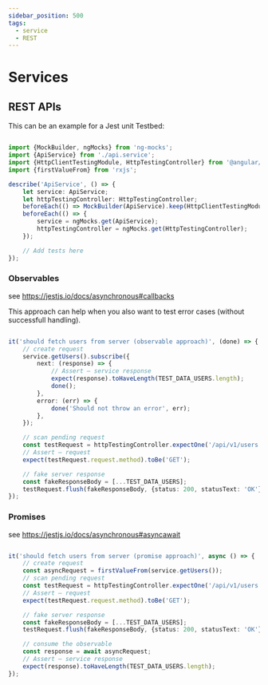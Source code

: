```yaml
---
sidebar_position: 500
tags:
  - service
  - REST
---
```


# Services

## REST APIs

This can be an example for a Jest unit Testbed:

```typescript title="your.service.spec.ts"

import {MockBuilder, ngMocks} from 'ng-mocks';
import {ApiService} from './api.service';
import {HttpClientTestingModule, HttpTestingController} from '@angular/common/http/testing';
import {firstValueFrom} from 'rxjs';

describe('ApiService', () => {
    let service: ApiService;
    let httpTestingController: HttpTestingController;
    beforeEach(() => MockBuilder(ApiService).keep(HttpClientTestingModule));
    beforeEach(() => {
        service = ngMocks.get(ApiService);
        httpTestingController = ngMocks.get(HttpTestingController);
    });

    // Add tests here
});
```

### Observables

see https://jestjs.io/docs/asynchronous#callbacks

This approach can help when you also want to test error cases (without successfull handling).

```typescript title="your.service.spec.ts"

it('should fetch users from server (observable approach)', (done) => {
    // create request
    service.getUsers().subscribe({
        next: (response) => {
            // Assert — service response
            expect(response).toHaveLength(TEST_DATA_USERS.length);
            done();
        },
        error: (err) => {
            done('Should not throw an error', err);
        },
    });

    // scan pending request
    const testRequest = httpTestingController.expectOne('/api/v1/users');
    // Assert — request
    expect(testRequest.request.method).toBe('GET');

    // fake server response
    const fakeResponseBody = [...TEST_DATA_USERS];
    testRequest.flush(fakeResponseBody, {status: 200, statusText: 'OK'});
});
```

### Promises

see https://jestjs.io/docs/asynchronous#asyncawait

```typescript title="your.service.spec.ts"

it('should fetch users from server (promise approach)', async () => {
    // create request
    const asyncRequest = firstValueFrom(service.getUsers());
    // scan pending request
    const testRequest = httpTestingController.expectOne('/api/v1/users');
    // Assert — request
    expect(testRequest.request.method).toBe('GET');

    // fake server response
    const fakeResponseBody = [...TEST_DATA_USERS];
    testRequest.flush(fakeResponseBody, {status: 200, statusText: 'OK'});

    // consume the observable
    const response = await asyncRequest;
    // Assert — service response
    expect(response).toHaveLength(TEST_DATA_USERS.length);
});

```